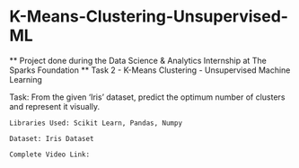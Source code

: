 # K-Means-Clustering-Unsupervised-ML
** Project done during the Data Science & Analytics Internship at The Sparks Foundation **
Task 2 - K-Means Clustering - Unsupervised Machine Learning

Task: From the given ‘Iris’ dataset, predict the optimum number of clusters and represent it visually.

    Libraries Used: Scikit Learn, Pandas, Numpy

    Dataset: Iris Dataset

    Complete Video Link: 
